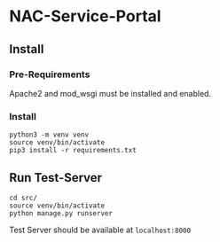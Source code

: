 # NAC-Service-Portal

## Install

### Pre-Requirements
Apache2 and mod_wsgi must be installed and enabled.

### Install
```
python3 -m venv venv
source venv/bin/activate
pip3 install -r requirements.txt
```

## Run Test-Server
```
cd src/
source venv/bin/activate
python manage.py runserver
```
Test Server should be available at `localhost:8000`